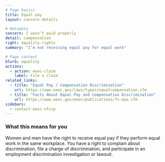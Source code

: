 ```yaml
---
# Page basics
title: Equal pay
layout: concern-details

# Metadata
concern: I wasn’t paid properly
detail: compensation
right: equality-rights
summary: "I’m not receiving equal pay for equal work"

# Page content
blurb: equality
actions:
  - action: eeoc-claim
    label: File a claim
related_links:
  - title: "Equal Pay / Compensation Discrimination"
    url: https://www.eeoc.gov/laws/types/equalcompensation.cfm
  - title: "Facts About Equal Pay and Compensation Discrimination"
    url: https://www.eeoc.gov/eeoc/publications/fs-epa.cfm
sidebars:
  - contact-eeoc-ofccp
---
```


### What this means for you

Women and men have the right to receive equal pay if they perform equal work in the same workplace. You have a right to complain about discrimination, file a charge of discrimination, and participate in an employment discrimination investigation or lawsuit.
